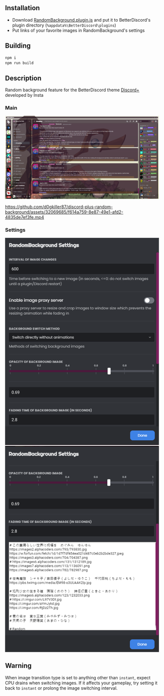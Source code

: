 ## Installation
- Download [RandomBackground.plugin.js](https://raw.githubusercontent.com/d0gkiller87/discord-plus-random-background/master/RandomBackground.plugin.js) and put it to BetterDiscord's plugin directory (`%appdata%\BetterDiscord\plugins`)
- Put links of your favorite images in RandomBackground's settings

## Building
```bash
npm i
npm run build
```

## Description
Random background feature for the BetterDiscord theme [Discord+](https://github.com/PlusInsta/discord-plus) developed by Insta
### Main
![](/screenshots/main.png)

https://github.com/d0gkiller87/discord-plus-random-background/assets/32069685/f614a759-8e87-49e1-afd2-4835de7ef3fe.mp4

### Settings
![](screenshots/settings_panel_v0.0.5_1.png)
![](screenshots/settings_panel_v0.0.5_2.png)

## Warning
When image transition type is set to anything other than `instant`, expect CPU drains when switching images.
If it affects your gameplay, try setting it back to `instant` or prolong the image switching interval.
